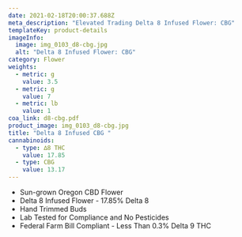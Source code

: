 ```yaml
---
date: 2021-02-18T20:00:37.688Z
meta_description: "Elevated Trading Delta 8 Infused Flower: CBG"
templateKey: product-details
imageInfo:
  image: img_0103_d8-cbg.jpg
  alt: "Delta 8 Infused Flower: CBG"
category: Flower
weights:
  - metric: g
    value: 3.5
  - metric: g
    value: 7
  - metric: lb
    value: 1
coa_link: d8-cbg.pdf
product_image: img_0103_d8-cbg.jpg
title: "Delta 8 Infused CBG "
cannabinoids:
  - type: ∆8 THC
    value: 17.85
  - type: CBG
    value: 13.17
---
```

* Sun-grown Oregon CBD Flower
* Delta 8 Infused Flower - 17.85% Delta 8
* Hand Trimmed Buds
* Lab Tested for Compliance and No Pesticides
* Federal Farm Bill Compliant - Less Than 0.3% Delta 9 THC